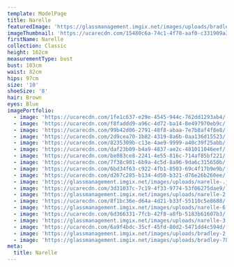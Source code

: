 ```yaml
---
template: ModelPage
title: Narelle
featuredImage: 'https://glassmanagement.imgix.net/images/uploads/bradley-78.jpg'
imageThumbnail: 'https://ucarecdn.com/15480c6a-74c1-4f70-aaf0-c331909a3b5c/'
firstName: Narelle
collection: Classic
height: 162cm
measurementType: bust
bust: 103cm
waist: 82cm
hips: 97cm
size: '10'
shoeSize: '8'
hair: Brown
eyes: Blue
imagePortfolio:
  - image: 'https://ucarecdn.com/1fe1c637-e29e-4545-944c-762dd1293ab4/'
  - image: 'https://ucarecdn.com/f8faddd9-a96c-4d72-ba14-8e497970eb9c/'
  - image: 'https://ucarecdn.com/99b42d06-2791-48f8-abaa-7e7b8af4f8e8/'
  - image: 'https://ucarecdn.com/2d9cea70-1b82-4319-8a6b-0aa136d15523/'
  - image: 'https://ucarecdn.com/8235309b-c13e-4ae9-9999-a40c39f25abb/'
  - image: 'https://ucarecdn.com/daf23b09-b4a9-4837-ae2c-481011046eef/'
  - image: 'https://ucarecdn.com/be883ce8-2241-4e55-816c-714af85bf221/'
  - image: 'https://ucarecdn.com/7f38c901-6b9a-4c5d-8a96-9da6c315650b/'
  - image: 'https://ucarecdn.com/6bd34f63-c922-4fb1-8503-69c4f17b9e9b/'
  - image: 'https://ucarecdn.com/d267c285-b134-4d50-b321-d76e26b260ee/'
  - image: 'https://glassmanagement.imgix.net/images/uploads/narelle-.jpg'
  - image: 'https://ucarecdn.com/3d31037c-7c19-4f33-9774-53f06275dae9/'
  - image: 'https://glassmanagement.imgix.net/images/uploads/narelle-2.jpg'
  - image: 'https://ucarecdn.com/8f1bc36e-d64a-4d21-b33f-55110c5e8688/'
  - image: 'https://glassmanagement.imgix.net/images/uploads/narelle-6.jpg'
  - image: 'https://ucarecdn.com/6d366331-7fcb-42f8-a8fb-5183b61607b3/'
  - image: 'https://glassmanagement.imgix.net/images/uploads/narelle-3.jpg'
  - image: 'https://ucarecdn.com/6a9f4bdc-35cf-45fd-80d2-5471dd4c594d/'
  - image: 'https://glassmanagement.imgix.net/images/uploads/bradley-2.jpg'
  - image: 'https://glassmanagement.imgix.net/images/uploads/bradley-78.jpg'
meta:
  title: Narelle
---
```


